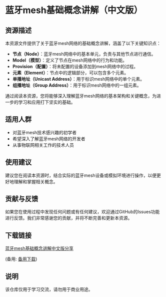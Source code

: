# 蓝牙mesh基础概念讲解（中文版）

## 资源描述

本资源文件提供了关于蓝牙mesh网络的基础概念讲解，涵盖了以下关键知识点：

- **节点（Node）**：蓝牙mesh网络中的基本单元，负责与其他节点进行通信。
- **Model（模型）**：定义了节点在mesh网络中的行为和功能。
- **Provision（配置）**：将未配置的设备添加到mesh网络中的过程。
- **元素（Element）**：节点中的逻辑部分，可以包含多个元素。
- **单播地址（Unicast Address）**：用于标识mesh网络中的单个元素。
- **组播地址（Group Address）**：用于标识mesh网络中的一组元素。

通过阅读本资源，您将能够深入理解蓝牙mesh网络的基本架构和关键概念，为进一步的学习和应用打下坚实的基础。

## 适用人群

- 对蓝牙mesh技术感兴趣的初学者
- 希望深入了解蓝牙mesh网络的开发者
- 从事物联网相关工作的技术人员

## 使用建议

建议您在阅读本资源时，结合实际的蓝牙mesh设备或模拟环境进行操作，以便更好地理解和掌握相关概念。

## 贡献与反馈

如果您在使用过程中发现任何问题或有任何建议，欢迎通过GitHub的Issues功能进行反馈。我们非常感谢您的贡献，并将不断完善和更新本资源。

## 下载链接
[蓝牙mesh基础概念讲解中文版分享](https://pan.quark.cn/s/e9d907c78f75) 

(备用: [备用下载](https://pan.baidu.com/s/1OqevIfmW_VIOsYx0dn5yag?pwd=1234))

## 说明

该仓库仅用于学习交流，请勿用于商业用途。
